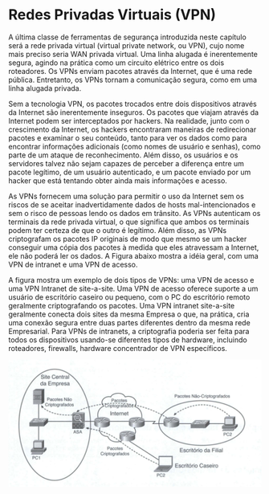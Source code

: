 # Redes Privadas Virtuais (VPN)

A última classe de ferramentas de segurança introduzida neste capítulo será a rede privada virtual (virtual private network, ou VPN), cujo nome mais preciso seria WAN privada virtual. Uma linha alugada é inerentemente segura, agindo na prática como um circuito elétrico entre os dois roteadores. Os VPNs enviam pacotes através da Internet, que é uma rede pública. Entretanto, os VPNs tornam a comunicação segura, como em uma linha alugada privada. 

Sem a tecnologia VPN, os pacotes trocados entre dois dispositivos através da Internet são inerentemente inseguros. Os pacotes que viajam através da Internet podem ser interceptados por hackers. Na realidade, junto com o crescimento da Internet, os hackers encontraram maneiras de redirecionar pacotes e examinar o seu conteúdo, tanto para ver os dados como para encontrar informações adicionais (como nomes de usuário e senhas), como parte de um ataque de reconhecimento. Além disso, os usuários e os servidores talvez não sejam capazes de perceber a diferença entre um pacote legítimo, de um usuário autenticado, e um pacote enviado por um hacker que está tentando obter ainda mais informações e acesso.

As VPNs fornecem uma solução para permitir o uso da Internet sem os riscos de se aceitar inadvertidamente dados de hosts mal-intencionados e sem o risco de pessoas lendo os dados em trânsito. As VPNs autenticam os terminais da rede privada virtual, o que significa que ambos os terminais podem ter certeza de que o outro é legítimo. Além disso, as VPNs criptografam os pacotes IP originais de modo que mesmo se um hacker conseguir uma cópia dos pacotes à medida que eles atravessam a Internet, ele não poderá ler os dados. A Figura abaixo mostra a idéia geral, com uma VPN de intranet e uma VPN de acesso.

A figura mostra um exemplo de dois tipos de VPNs: uma VPN de acesso e uma VPN Intranet de site-a-site. Uma VPN de acesso oferece suporte a um usuário de escritório caseiro ou pequeno, com o PC do escritório remoto geralmente criptografando os pacotes. Uma VPN intranet site-a-site geralmente conecta dois sites da mesma Empresa o que, na prática, cria uma conexão segura entre duas partes diferentes dentro da mesma rede Empresarial. Para VPNs de intranets, a criptografia poderia ser feita para todos os dispositivos usando-se diferentes tipos de hardware, incluindo roteadores, firewalls, hardware concentrador de VPN específicos.

![Exemplo vpn](resources/img/exemplo-vpn.png)